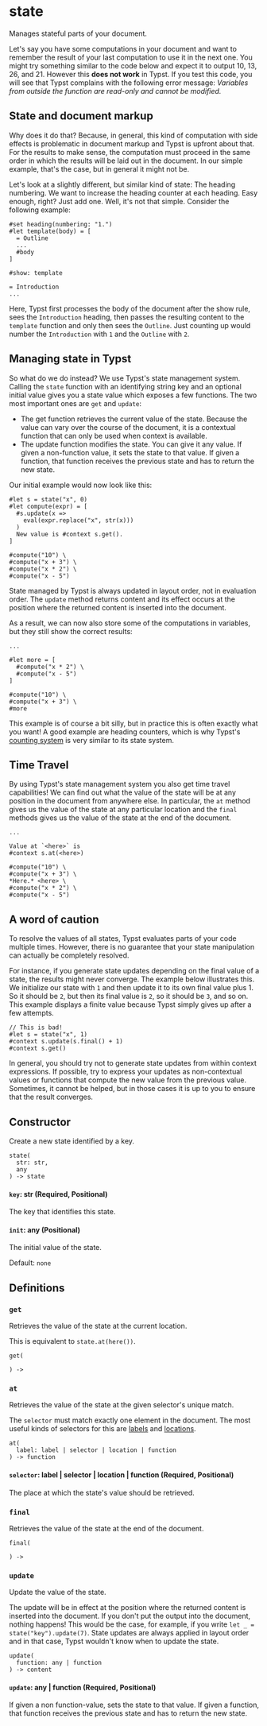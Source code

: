 # state

Manages stateful parts of your document.

Let's say you have some computations in your document and want to remember the result of your last computation to use it in the next one. You might try something similar to the code below and expect it to output 10, 13, 26, and 21. However this **does not work** in Typst. If you test this code, you will see that Typst complains with the following error message: *Variables from outside the function are read-only and cannot be modified.*

## State and document markup

Why does it do that? Because, in general, this kind of computation with side effects is problematic in document markup and Typst is upfront about that. For the results to make sense, the computation must proceed in the same order in which the results will be laid out in the document. In our simple example, that's the case, but in general it might not be.

Let's look at a slightly different, but similar kind of state: The heading numbering. We want to increase the heading counter at each heading. Easy enough, right? Just add one. Well, it's not that simple. Consider the following example:

```typst
#set heading(numbering: "1.")
#let template(body) = [
  = Outline
  ...
  #body
]

#show: template

= Introduction
...
```

Here, Typst first processes the body of the document after the show rule, sees the `Introduction` heading, then passes the resulting content to the `template` function and only then sees the `Outline`. Just counting up would number the `Introduction` with `1` and the `Outline` with `2`.

## Managing state in Typst

So what do we do instead? We use Typst's state management system. Calling the `state` function with an identifying string key and an optional initial value gives you a state value which exposes a few functions. The two most important ones are `get` and `update`:

- The get function retrieves the current value of the state. Because the value can vary over the course of the document, it is a contextual function that can only be used when context is available.
- The update function modifies the state. You can give it any value. If given a non-function value, it sets the state to that value. If given a function, that function receives the previous state and has to return the new state.

Our initial example would now look like this:

```typst
#let s = state("x", 0)
#let compute(expr) = [
  #s.update(x =>
    eval(expr.replace("x", str(x)))
  )
  New value is #context s.get().
]

#compute("10") \
#compute("x + 3") \
#compute("x * 2") \
#compute("x - 5")
```

State managed by Typst is always updated in layout order, not in evaluation order. The `update` method returns content and its effect occurs at the position where the returned content is inserted into the document.

As a result, we can now also store some of the computations in variables, but they still show the correct results:

```typst
...

#let more = [
  #compute("x * 2") \
  #compute("x - 5")
]

#compute("10") \
#compute("x + 3") \
#more
```

This example is of course a bit silly, but in practice this is often exactly what you want! A good example are heading counters, which is why Typst's [counting system](/docs/reference/introspection/counter/) is very similar to its state system.

## Time Travel

By using Typst's state management system you also get time travel capabilities! We can find out what the value of the state will be at any position in the document from anywhere else. In particular, the `at` method gives us the value of the state at any particular location and the `final` methods gives us the value of the state at the end of the document.

```typst
...

Value at `<here>` is
#context s.at(<here>)

#compute("10") \
#compute("x + 3") \
*Here.* <here> \
#compute("x * 2") \
#compute("x - 5")
```

## A word of caution

To resolve the values of all states, Typst evaluates parts of your code multiple times. However, there is no guarantee that your state manipulation can actually be completely resolved.

For instance, if you generate state updates depending on the final value of a state, the results might never converge. The example below illustrates this. We initialize our state with `1` and then update it to its own final value plus 1. So it should be `2`, but then its final value is `2`, so it should be `3`, and so on. This example displays a finite value because Typst simply gives up after a few attempts.

```typst
// This is bad!
#let s = state("x", 1)
#context s.update(s.final() + 1)
#context s.get()
```

In general, you should try not to generate state updates from within context expressions. If possible, try to express your updates as non-contextual values or functions that compute the new value from the previous value. Sometimes, it cannot be helped, but in those cases it is up to you to ensure that the result converges.

## Constructor

Create a new state identified by a key.

```
state(
  str: str,
  any
) -> state
```

#### `key`: str (Required, Positional)

The key that identifies this state.

#### `init`: any (Positional)

The initial value of the state.

Default: `none`

## Definitions

### `get`

Retrieves the value of the state at the current location.

This is equivalent to `state.at(here())`.

```
get(
  
) -> 
```

### `at`

Retrieves the value of the state at the given selector's unique match.

The `selector` must match exactly one element in the document. The most useful kinds of selectors for this are [labels](/docs/reference/foundations/label/) and [locations](/docs/reference/introspection/location/).

```
at(
  label: label | selector | location | function
) -> function
```

#### `selector`: label | selector | location | function (Required, Positional)

The place at which the state's value should be retrieved.

### `final`

Retrieves the value of the state at the end of the document.

```
final(
  
) -> 
```

### `update`

Update the value of the state.

The update will be in effect at the position where the returned content is inserted into the document. If you don't put the output into the document, nothing happens! This would be the case, for example, if you write `let _ = state("key").update(7)`. State updates are always applied in layout order and in that case, Typst wouldn't know when to update the state.

```
update(
  function: any | function
) -> content
```

#### `update`: any | function (Required, Positional)

If given a non function-value, sets the state to that value. If given a function, that function receives the previous state and has to return the new state.
